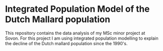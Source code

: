 # Integrated Population Model of the Dutch Mallard population
This repository contains the data analysis of my MSc minor project at Sovon. For this project I am using integrated population modelling to explain the decline of the Dutch mallard population since the 1990's. 
